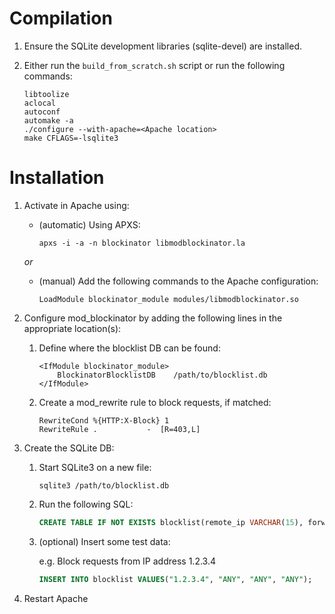 # Compilation

1. Ensure the SQLite development libraries (sqlite-devel) are installed.
2. Either run the `build_from_scratch.sh` script or run the following commands:

    ```Shell
    libtoolize
    aclocal
    autoconf
    automake -a
    ./configure --with-apache=<Apache location>
    make CFLAGS=-lsqlite3
    ```

# Installation

1. Activate in Apache using:
    * (automatic) Using APXS:

        ```Shell
        apxs -i -a -n blockinator libmodblockinator.la
        ```

    _*or*_
    * (manual) Add the following commands to the Apache configuration:

        ```ApacheConf        
        LoadModule blockinator_module modules/libmodblockinator.so
        ```

2. Configure mod_blockinator by adding the following lines in the appropriate location(s):
    1. Define where the blocklist DB can be found:

        ```ApacheConf
        <IfModule blockinator_module>
            BlockinatorBlocklistDB    /path/to/blocklist.db
        </IfModule>
        ```

    2. Create a mod_rewrite rule to block requests, if matched:

        ```ApacheConf
        RewriteCond %{HTTP:X-Block}	1
        RewriteRule .			-  [R=403,L]
        ```

3. Create the SQLite DB:
    1. Start SQLite3 on a new file:

        ```Shell
        sqlite3 /path/to/blocklist.db
        ```

    2. Run the following SQL:

        ```SQL
        CREATE TABLE IF NOT EXISTS blocklist(remote_ip VARCHAR(15), forwarded_ip VARCHAR(15), useragent VARCHAR(256), cookie VARCHAR(1024), PRIMARY KEY(remote_ip));
        ```

    3. (optional) Insert some test data:

        e.g. Block requests from IP address 1.2.3.4

        ```SQL
        INSERT INTO blocklist VALUES("1.2.3.4", "ANY", "ANY", "ANY");
        ```

4. Restart Apache
